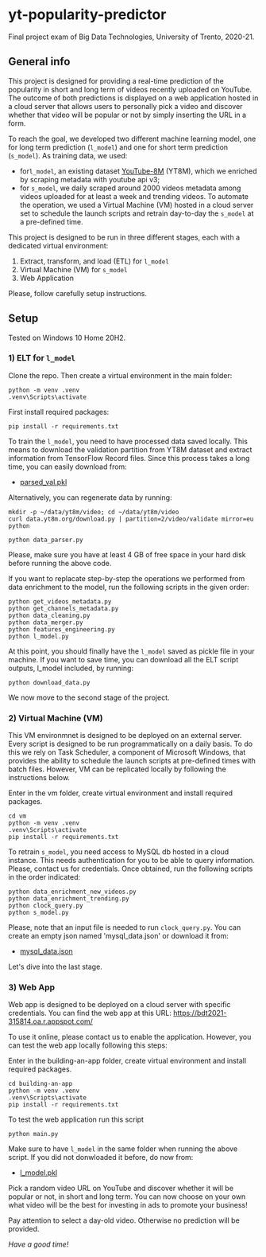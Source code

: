# yt-popularity-predictor
Final project exam of Big Data Technologies, University of Trento, 2020-21.

## General info
This project is designed for providing a real-time prediction of the popularity in short and long term of videos recently uploaded on YouTube.
The outcome of both predictions is displayed on a web application hosted in a cloud server that allows users to personally pick a video and discover whether that video will be popular or not by simply inserting the URL in a form. 

To reach the goal, we developed two different machine learning model, one for long term prediction (`l_model`) and one for short term prediction (`s_model`). As training data, we used: 

- for`l_model`, an existing dataset [YouTube-8M](https://research.google.com/youtube8m/index.html) (YT8M), which we enriched by scraping metadata with youtube api v3; 
- for `s_model`, we daily scraped around 2000 videos metadata among videos uploaded for at least a week and trending videos. To automate the operation, we used a Virtual Machine (VM) hosted in a cloud server set to schedule the launch scripts and retrain day-to-day the `s_model` at a pre-defined time.

This project is designed to be run in three different stages, each with a dedicated virtual environment:
1) Extract, transform, and load (ETL) for `l_model`
2) Virtual Machine (VM) for `s_model`
3) Web Application

Please, follow carefully setup instructions. 

## Setup
Tested on Windows 10 Home 20H2.

### 1) ELT for `l_model`
Clone the repo. Then create a virtual environment in the main folder:
```
python -m venv .venv
.venv\Scripts\activate
```
First install required packages: 
```
pip install -r requirements.txt
```
To train the `l_model`, you need to have processed data saved locally. This means to download the validation partition from YT8M dataset and extract information from TensorFlow Record files. Since this process takes a long time, you can easily download from:

* [parsed_val.pkl](https://drive.google.com/uc?export=download&id=1rEGoFPZZtrJtvJe0uYq-VVdJfurClCP8)

Alternatively, you can regenerate data by running:
```
mkdir -p ~/data/yt8m/video; cd ~/data/yt8m/video
curl data.yt8m.org/download.py | partition=2/video/validate mirror=eu python

python data_parser.py
```
Please, make sure you have at least 4 GB of free space in your hard disk before running the above code.

If you want to replacate step-by-step the operations we performed from data enrichment to the model, run the following scripts in the given order: 
```
python get_videos_metadata.py
python get_channels_metadata.py
python data_cleaning.py
python data_merger.py
python features_engineering.py
python l_model.py
```

At this point, you should finally have the `l_model` saved as pickle file in your machine. 
If you want to save time, you can download all the ELT script outputs, l_model included, by running:
```
python download_data.py
```
We now move to the second stage of the project.

### 2) Virtual Machine (VM)
This VM environmnet is designed to be deployed on an external server. Every script is designed to be run programmatically on a daily basis. 
To do this we rely on Task Scheduler, a component of Microsoft Windows, that provides the ability to schedule the launch scripts at pre-defined times with batch files.
However, VM can be replicated locally by following the instructions below.

Enter in the vm folder, create virtual environment and install required packages.
```
cd vm
python -m venv .venv
.venv\Scripts\activate
pip install -r requirements.txt
```
To retrain `s_model`, you need access to MySQL db hosted in a cloud instance. This needs authentication for you to be able to query information.
Please, contact us for credentials.
Once obtained, run the following scripts in the order indicated:
```
python data_enrichment_new_videos.py
python data_enrichment_trending.py
python clock_query.py
python s_model.py
```
Please, note that an input file is needed to run `clock_query.py`. You can create an empty json named 'mysql_data.json' or download it from:
* [mysql_data.json](https://drive.google.com/uc?export=download&id=1Ep-L7Vvm1nYpfYUWnWV6Zpi4f9t6yhHG)

Let's dive into the last stage.

### 3) Web App
Web app is designed to be deployed on a cloud server with specific credentials. 
You can find the web app at this URL:
https://bdt2021-315814.oa.r.appspot.com/

To use it online, please contact us to enable the application. 
However, you can test the web app locally following this steps:

Enter in the building-an-app folder, create virtual environment and install required packages.
```
cd building-an-app
python -m venv .venv
.venv\Scripts\activate
pip install -r requirements.txt
```
To test the web application run this script
```
python main.py
```
Make sure to have `l_model` in the same folder when running the above script. 
If you did not donwloaded it before, do now from:
* [l_model.pkl](https://drive.google.com/uc?export=download&id=1RUGbdKE2bQK-ayPlI7TUsj35J0S1_tpb)

Pick a random video URL on YouTube and discover whether it will be popular or not, in short and long term.
You can now choose on your own what video will be the best for investing in ads to promote your business!  

Pay attention to select a day-old video. Otherwise no prediction will be provided.

*Have a good time!*


